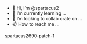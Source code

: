 - 👋 Hi, I’m @spartacus2
- 🌱 I’m currently learning ...
- 💞️ I’m looking to collab
orate on ...
- 📫 How to reach me ...

<!---
spartacus2690/spartacus2690 is a ✨ special ✨ repository because its `README.md` (this file) appears on your GitHub profile.
You can click the Preview link to take a look at your changes.
--->
spartacus2690-patch-1
